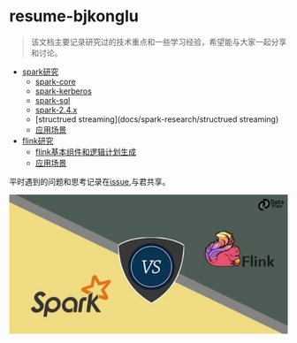 # resume-bjkonglu
> 该文档主要记录研究过的技术重点和一些学习经验，希望能与大家一起分享和讨论。

- [spark研究](docs/spark-research)
    - [spark-core](docs/spark-research/spark-core)
    - [spark-kerberos](docs/spark-research/spark-kerberos)
    - [spark-sql](docs/spark-research/spark-sql)
    - [spark-2.4.x](docs/spark-research/spark-2.4.x)
    - [structrued streaming](docs/spark-research/structrued streaming)
    - [应用场景](docs/spark-research/应用场景)
- [flink研究](docs/flink-research)
    - [flink基本组件和逻辑计划生成](docs/flink-research/flink基本组件和逻辑计划生成)
    - [应用场景](docs/flink-research/应用场景)

平时遇到的问题和思考记录在[issue](https://github.com/bjkonglu/resume-bjkonglu/issues),与君共享。

![Spark vs Flink](docs/pics/resume-bjkonglu-logo.jpg)
